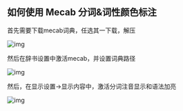 ## 如何使用 Mecab 分词&词性颜色标注

首先需要下载mecab词典，任选其一下载，解压

![img](https://image.lunatranslator.xyz/zh/mecab_download.png)

然后在辞书设置中激活mecab，并设置词典路径

![img](https://image.lunatranslator.xyz/zh/mecab.png)

然后，在显示设置->显示内容中，激活分词注音显示和语法加亮

![img](https://image.lunatranslator.xyz/zh/fenci.png)

